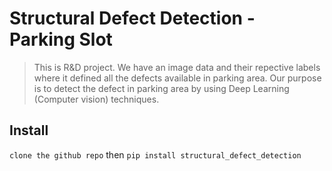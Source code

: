 # Structural Defect Detection - Parking Slot
> This is R&D project. We have an image data and their repective labels where it defined all the defects available in parking area. Our purpose is to detect the defect in parking area by using Deep Learning (Computer vision) techniques.


## Install

`clone the github repo` then `pip install structural_defect_detection`

